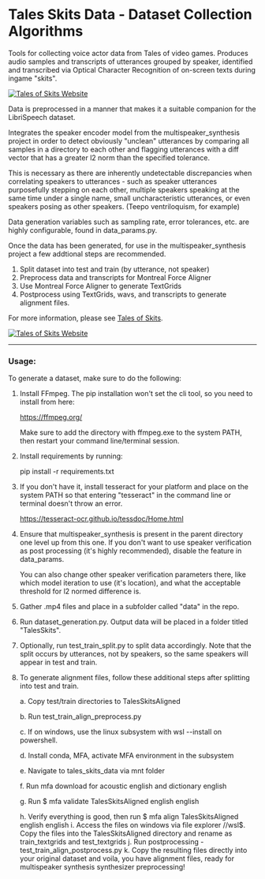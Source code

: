
# Tales Skits Data - Dataset Collection Algorithms

Tools for collecting voice actor data from Tales of video games. Produces audio samples and transcripts of utterances grouped by speaker, identified and transcribed via Optical Character Recognition of on-screen texts during ingame "skits".

[![Tales of Skits Website](https://i.imgur.com/A7HdMCQ.png "Tales of Skits Website")](http://talesofskits.com/)

Data is preprocessed in a manner that makes it a suitable companion for the LibriSpeech dataset.

Integrates the speaker encoder model from the multispeaker_synthesis project in order to detect obviously "unclean" utterances by comparing all samples in a directory to each other and flagging utterances with a diff vector that has a greater l2 norm than the specified tolerance. 

This is necessary as there are inherently undetectable discrepancies when correlating speakers to utterances - such as speaker utterances purposefully stepping on each other, multiple speakers speaking at the same time under a single name, small uncharacteristic utterances, or even speakers posing as other speakers. (Teepo ventriloquism, for example) 

Data generation variables such as sampling rate, error tolerances, etc. are highly configurable, found in data_params.py.

Once the data has been generated, for use in the multispeaker_synthesis project a few addtional steps are recommended. 

1. Split dataset into test and train (by utterance, not speaker)
2. Preprocess data and transcripts for Montreal Force Aligner
3. Use Montreal Force Aligner to generate TextGrids
4. Postprocess using TextGrids, wavs, and transcripts to generate alignment files. 

For more information, please see [Tales of Skits](http://talesofskits.com/).

[![Tales of Skits Website](https://i.imgur.com/9HlmT9X.png "Tales of Skits Website")](http://talesofskits.com/)

---

### Usage:

To generate a dataset, make sure to do the following:

1. Install FFmpeg. The pip installation won't set the cli tool, so you need to install from here:

   https://ffmpeg.org/

   Make sure to add the directory with ffmpeg.exe to the system PATH, then restart your command line/terminal session.

2. Install requirements by running:

   pip install -r requirements.txt

3. If you don't have it, install tesseract for your platform and place on the system PATH so that entering "tesseract" in the command line or terminal doesn't throw an error. 

   https://tesseract-ocr.github.io/tessdoc/Home.html

4. Ensure that multispeaker_synthesis is present in the parent directory one level up from this one. If you don't want to use speaker verification as post processing (it's highly recommended), disable the feature in data_params. 

   You can also change other speaker verification parameters there, like which model iteration to use (it's location), and what the acceptable threshold for l2 normed difference is. 

5. Gather .mp4 files and place in a subfolder called "data" in the repo.

6. Run dataset_generation.py. Output data will be placed in a folder titled "TalesSkits".

7. Optionally, run test_train_split.py to split data accordingly. Note that the split occurs by utterances, not by speakers, so the same speakers will appear in test and train.

8. To generate alignment files, follow these additional steps after 
   splitting into test and train.

   a. Copy test/train directories to TalesSkitsAligned

   b. Run test_train_align_preprocess.py

   c. If on windows, use the linux subsystem with wsl --install on powershell.

   d. Install conda, MFA, activate MFA environment in the subsystem

   e. Navigate to tales_skits_data via mnt folder

   f. Run mfa download for acoustic english and dictionary english

   g. Run $ mfa validate TalesSkitsAligned english english

   h. Verify everything is good, then run $ mfa align TalesSkitsAligned english english
   i. Access the files on windows via file explorer //wsl$. Copy the files into the TalesSkitsAligned directory and rename as train_textgrids and test_textgrids
   j. Run postprocessing - test_train_align_postprocess.py
   k. Copy the resulting files directly into your original dataset and voila, you have alignment files, ready for multispeaker synthesis synthesizer preprocessing! 